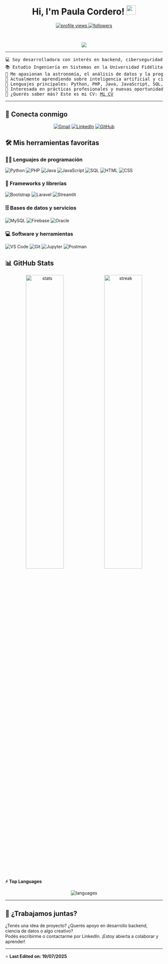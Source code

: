 <h1 align="center">
Hi, I'm Paula Cordero!
	<a href="https://github.com/Paulacorder">
		<img src="https://media.giphy.com/media/hvRJCLFzcasrR4ia7z/giphy.gif" width="30">
	</a>
</h1>

<p align="center">
	<a href="https://github.com/Paulacorder">
		<img src="https://komarev.com/ghpvc/?username=Paulacorder&label=Profile%20views&color=0e75b6&style=flat" alt="profile views" />
	</a>
	<a href="https://github.com/Paulacorder">
		<img src="https://img.shields.io/github/followers/Paulacorder?label=Followers" alt="followers" />
	</a>
</p>

<br/>

<p align="center">
	<a href="https://github.com/Paulacorder">
		<img src="https://readme-typing-svg.herokuapp.com?lines=Computer+Science+Student;Passionate+about+Cybersecurity+and+Data+Science;Astronomy+Lover;Always+learning+new+things&center=true&width=400&height=45">
	</a>
</p>

<hr>

<pre>
💻 Soy desarrolladora con interés en backend, ciberseguridad y ciencia de datos
📚 Estudio Ingeniería en Sistemas en la Universidad Fidélitas, Costa Rica
🔭 Me apasionan la astronomía, el análisis de datos y la programación
🌱 Actualmente aprendiendo sobre inteligencia artificial y ciberseguridad
🌟 Lenguajes principales: Python, PHP, Java, JavaScript, SQL, HTML/CSS
🚩 Interesada en prácticas profesionales y nuevas oportunidades laborales
🤔 ¿Querés saber más? Este es mi CV: <a href="https://drive.google.com/file/d/1FEXc8eiNaSQfQ57lXUosdHvckX6z4XSH/view?usp=drive_link" target="_blank">Mi CV</a>
</pre>

<hr>

## 🤝 Conecta conmigo

<p align="center">
	<a href="mailto:paulacorderosegura@gmail.com"><img src="https://img.shields.io/badge/gmail-%23EA4335.svg?style=plastic&logo=gmail&logoColor=white" alt="Gmail"/></a>
	<a href="https://www.linkedin.com/in/paulacorder"><img src="https://img.shields.io/badge/linkedin-%230A66C2.svg?style=plastic&logo=linkedin&logoColor=white" alt="LinkedIn"/></a>
	<a href="https://github.com/Paulacorder"><img src="https://img.shields.io/badge/github-%23181717.svg?style=plastic&logo=github&logoColor=white" alt="GitHub"/></a>
</p>

## 🛠️ Mis herramientas favoritas

### 👨‍💻 Lenguajes de programación

<p>
    <img alt="Python" src="https://img.shields.io/badge/Python-%2314354C.svg?logo=python&logoColor=white">
    <img alt="PHP" src="https://img.shields.io/badge/PHP-%23777BB4.svg?logo=php&logoColor=white">
    <img alt="Java" src="https://img.shields.io/badge/Java-%23ED8B00.svg?logo=java&logoColor=white">
    <img alt="JavaScript" src="https://img.shields.io/badge/JavaScript-%23F7DF1E.svg?logo=javascript&logoColor=black">
    <img alt="SQL" src="https://img.shields.io/badge/SQL-%2300758F.svg?logo=mysql&logoColor=white">
    <img alt="HTML" src="https://img.shields.io/badge/HTML5-%23E34F26.svg?logo=html5&logoColor=white">
    <img alt="CSS" src="https://img.shields.io/badge/CSS3-%231572B6.svg?logo=css3&logoColor=white">
</p>

### 🧰 Frameworks y librerías

<p>
    <img alt="Bootstrap" src="https://img.shields.io/badge/Bootstrap-%23150458.svg?logo=Bootstrap&logoColor=white">
    <img alt="Laravel" src="https://img.shields.io/badge/Laravel-%23FF2D20.svg?logo=laravel&logoColor=white">
    <img alt="Streamlit" src="https://img.shields.io/badge/Streamlit-%23FF4B4B.svg?logo=streamlit&logoColor=white">
</p>

### 🗄️ Bases de datos y servicios

<p>
    <img alt="MySQL" src="https://img.shields.io/badge/MySQL-%2300f.svg?logo=mysql&logoColor=white">
    <img alt="Firebase" src="https://img.shields.io/badge/Firebase-%23FF6F00.svg?logo=firebase&logoColor=white">
    <img alt="Oracle" src="https://img.shields.io/badge/Oracle-%23F80000.svg?logo=oracle&logoColor=white">
</p>

### 💻 Software y herramientas

<p>
    <img alt="VS Code" src="https://img.shields.io/badge/VSCode-0078d7.svg?logo=visual-studio-code&logoColor=white">
    <img alt="Git" src="https://img.shields.io/badge/Git-%23F05033.svg?logo=git&logoColor=white">
    <img alt="Jupyter" src="https://img.shields.io/badge/Jupyter-%23F37626.svg?logo=Jupyter&logoColor=white">
    <img alt="Postman" src="https://img.shields.io/badge/Postman-FF6C37?logo=postman&logoColor=white">
</p>

## 📊 GitHub Stats

<p align="center">
	<img width="49%" src="https://github-readme-stats.vercel.app/api?username=Paulacorder&show_icons=true" alt="stats">
	<img width="49%" src="https://github-readme-streak-stats.herokuapp.com/?user=Paulacorder" alt="streak">
</p>

<summary><b>⚡ Top Languages</b></summary>

<p align="center">
	<img src="https://github-readme-stats.vercel.app/api/top-langs/?username=Paulacorder&langs_count=8&layout=compact" alt="languages">
</p>

---

## 🚀 ¿Trabajamos juntas?

¿Tenés una idea de proyecto? ¿Querés apoyo en desarrollo backend, ciencia de datos o algo creativo?  
Podés escribirme o contactarme por LinkedIn. ¡Estoy abierta a colaborar y aprender!

---

⭐ **Last Edited on: 19/07/2025**

